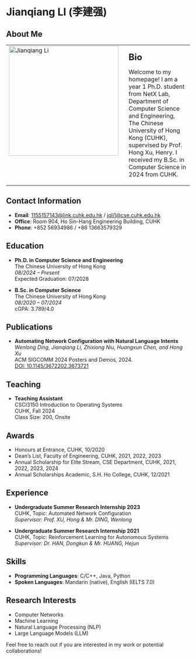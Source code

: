 # Jianqiang LI (李建强)

## About Me

<table>
  <tr>
    <td style="vertical-align: top; width: 300px;">
      <img src="myphoto.jpg" alt="Jianqiang Li" width="300">
    </td>
    <td style="vertical-align: top; padding-left: 20px;">
      <p><span style="font-size: 1.5em; font-weight: bold;">Bio</span></p>
      <p>Welcome to my homepage! I am a year 1 Ph.D. student from NetX Lab, Department of Computer Science and Engineering, The Chinese University of Hong Kong (CUHK), supervised by Prof. Hong Xu, Henry. I received my B.Sc. in Computer Science in 2024 from CUHK.</p>
    </td>
  </tr>
</table>

## Contact Information

- **Email**: [1155157143@link.cuhk.edu.hk](mailto:1155157143@link.cuhk.edu.hk) / [jqli1@cse.cuhk.edu.hk](mailto:jqli1@cse.cuhk.edu.hk)
- **Office**: Room 904, Ho Sin-Hang Engineering Building, CUHK
- **Phone**: +852 56934986 / +86 13663579329

## Education

- **Ph.D. in Computer Science and Engineering**  
  The Chinese University of Hong Kong  
  *08/2024 – Present*  
  Expected Graduation: 07/2028

- **B.Sc. in Computer Science**  
  The Chinese University of Hong Kong  
  *08/2020 – 07/2024*  
  cGPA: 3.789/4.0

## Publications

- **Automating Network Configuration with Natural Language Intents**  
  *Wenlong Ding, Jianqiang Li, Zhixiong Niu, Huangxun Chen, and Hong Xu*  
  ACM SIGCOMM 2024 Posters and Demos, 2024.  
  [DOI: 10.1145/3672202.3673721](https://doi.org/10.1145/3672202.3673721)

## Teaching

- **Teaching Assistant**  
  CSCI3150 Introduction to Operating Systems  
  CUHK, Fall 2024  
  Class Size: 200, Onsite

## Awards

- Honours at Entrance, CUHK, 10/2020
- Dean’s List, Faculty of Engineering, CUHK, 2021, 2022, 2023
- Annual Scholarship for Elite Stream, CSE Department, CUHK, 2021, 2022, 2023, 2024
- Annual Scholarships Academic, S.H. Ho College, CUHK, 12/2021

## Experience

- **Undergraduate Summer Research Internship 2023**  
  CUHK, Topic: Automated Network Configuration  
  *Supervisor: Prof. XU, Hong & Mr. DING, Wenlong*

- **Undergraduate Summer Research Internship 2021**  
  CUHK, Topic: Reinforcement Learning for Autonomous Systems  
  *Supervisor: Dr. HAN, Dongkun & Mr. HUANG, Hejun*

## Skills

- **Programming Languages**: C/C++, Java, Python
- **Spoken Languages**: Mandarin (native), English (IELTS 7.0)

## Research Interests

- Computer Networks
- Machine Learning
- Natural Language Processing (NLP)
- Large Language Models (LLM)

Feel free to reach out if you are interested in my work or potential collaborations!
